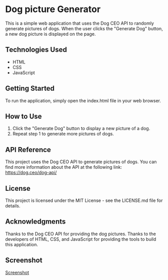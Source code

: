 # Dog picture Generator
This is a simple web application that uses the Dog CEO API to randomly generate pictures of dogs. When the user clicks the "Generate Dog" button, a new dog picture is displayed on the page.

## Technologies Used
* HTML
* CSS
* JavaScript

## Getting Started
To run the application, simply open the index.html file in your web browser.

## How to Use
1. Click the "Generate Dog" button to display a new picture of a dog.
2. Repeat step 1 to generate more pictures of dogs.

## API Reference
This project uses the Dog CEO API to generate pictures of dogs. You can find more information about the API at the following link: https://dog.ceo/dog-api/

## License
This project is licensed under the MIT License - see the LICENSE.md file for details.

## Acknowledgments
Thanks to the Dog CEO API for providing the dog pictures.
Thanks to the developers of HTML, CSS, and JavaScript for providing the tools to build this application.

## Screenshot
[Screenshot]()